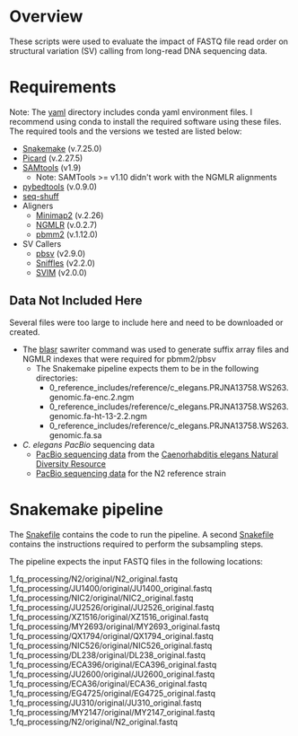 # Overview

These scripts were used to evaluate the impact of FASTQ file read order on structural variation (SV) calling from long-read DNA sequencing data.

# Requirements

Note: The [yaml](./yaml/) directory includes conda yaml environment files. I recommend using conda to install the required software using these files. The required tools and the versions we tested are listed below:

* [Snakemake](https://snakemake.readthedocs.io/en/stable/) (v.7.25.0)
* [Picard](https://broadinstitute.github.io/picard/) (v.2.27.5)
* [SAMtools](http://www.htslib.org/) (v1.9)
	* Note: SAMTools >= v1.10 didn't work with the NGMLR alignments
* [pybedtools](https://daler.github.io/pybedtools/) (v.0.9.0)
* [seq-shuff](https://github.com/thackl/seq-scripts/blob/master/bin/seq-shuf)
* Aligners
	* [Minimap2](https://github.com/lh3/minimap2) (v.2.26)
	* [NGMLR](https://github.com/philres/ngmlr) (v.0.2.7)
	* [pbmm2](https://github.com/PacificBiosciences/pbmm2) (v.1.12.0)
* SV Callers
	* [pbsv](https://github.com/PacificBiosciences/pbsv) (v2.9.0)
	* [Sniffles](https://github.com/fritzsedlazeck/Sniffles) (v2.2.0)
	* [SVIM](https://github.com/eldariont/svim) (v2.0.0)

## Data Not Included Here

Several files were too large to include here and need to be downloaded or created.

* The [blasr](https://manpages.debian.org/testing/blasr/sawriter.1.en.html) sawriter command was used to generate suffix array files and NGMLR indexes that were required for pbmm2/pbsv
	* The Snakemake pipeline expects them to be in the following directories:
		* 0_reference_includes/reference/c_elegans.PRJNA13758.WS263.genomic.fa-enc.2.ngm
		* 0_reference_includes/reference/c_elegans.PRJNA13758.WS263.genomic.fa-ht-13-2.2.ngm
		* 0_reference_includes/reference/c_elegans.PRJNA13758.WS263.genomic.fa.sa
* *C. elegans PacBio* sequencing data
	* [PacBio sequencing data](https://www.ncbi.nlm.nih.gov/bioproject?LinkName=sra_bioproject&from_uid=12908562) from the [Caenorhabditis elegans Natural Diversity Resource](https://www.elegansvariation.org/)
	* [PacBio sequencing data](https://www.ncbi.nlm.nih.gov/sra/?term=DRR142768) for the N2 reference strain

# Snakemake pipeline

The [Snakefile](./Snakefile) contains the code to run the pipeline. A second [Snakefile](./0_reference_includes/includes/Snakefile.subsample.py) contains the instructions required to perform the subsampling steps.

The pipeline expects the input FASTQ files in the following locations:

1_fq_processing/N2/original/N2_original.fastq
1_fq_processing/JU1400/original/JU1400_original.fastq
1_fq_processing/NIC2/original/NIC2_original.fastq
1_fq_processing/JU2526/original/JU2526_original.fastq
1_fq_processing/XZ1516/original/XZ1516_original.fastq
1_fq_processing/MY2693/original/MY2693_original.fastq
1_fq_processing/QX1794/original/QX1794_original.fastq
1_fq_processing/NIC526/original/NIC526_original.fastq
1_fq_processing/DL238/original/DL238_original.fastq
1_fq_processing/ECA396/original/ECA396_original.fastq
1_fq_processing/JU2600/original/JU2600_original.fastq
1_fq_processing/ECA36/original/ECA36_original.fastq
1_fq_processing/EG4725/original/EG4725_original.fastq
1_fq_processing/JU310/original/JU310_original.fastq
1_fq_processing/MY2147/original/MY2147_original.fastq
1_fq_processing/N2/original/N2_original.fastq
